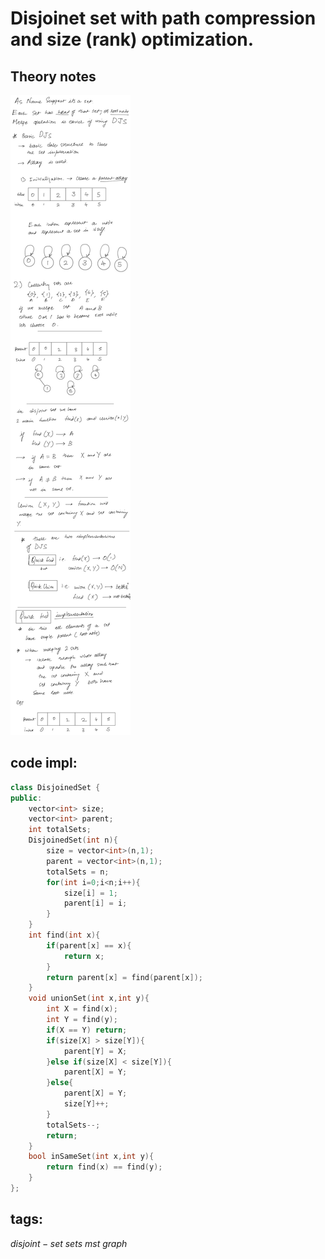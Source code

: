 # Disjoinet set with path compression and size (rank) optimization.

## Theory notes

![notes](images/graph-djs.png?raw=true "notes")

## code impl: 

```cpp
class DisjoinedSet {
public:
    vector<int> size;
    vector<int> parent;
    int totalSets;
    DisjoinedSet(int n){
        size = vector<int>(n,1);
        parent = vector<int>(n,1);
        totalSets = n;
        for(int i=0;i<n;i++){
            size[i] = 1;
            parent[i] = i;
        }
    }
    int find(int x){
        if(parent[x] == x){
            return x;
        }
        return parent[x] = find(parent[x]);
    }
    void unionSet(int x,int y){
        int X = find(x);
        int Y = find(y);
        if(X == Y) return;
        if(size[X] > size[Y]){
            parent[Y] = X;
        }else if(size[X] < size[Y]){
            parent[X] = Y;
        }else{
            parent[X] = Y;
            size[Y]++;
        }
        totalSets--;
        return;
    }
    bool inSameSet(int x,int y){
        return find(x) == find(y);
    }
};
```

## tags:
$disjoint-set$
$sets$
$mst$
$graph$